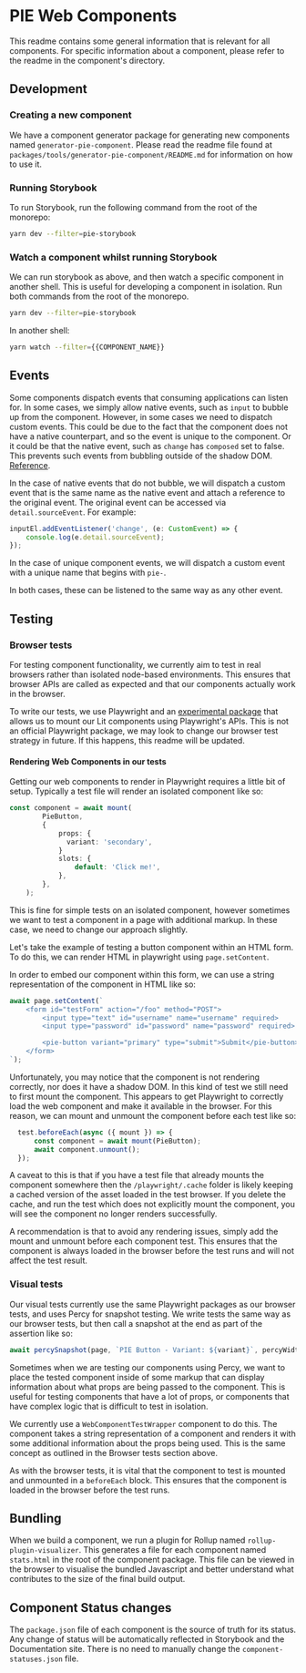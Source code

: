 # PIE Web Components

This readme contains some general information that is relevant for all components. For specific information about a component, please refer to the readme in the component's directory.

## Development

### Creating a new component
We have a component generator package for generating new components named `generator-pie-component`. Please read the readme file found at `packages/tools/generator-pie-component/README.md` for information on how to use it.

### Running Storybook
To run Storybook, run the following command from the root of the monorepo:

```bash
yarn dev --filter=pie-storybook
```

### Watch a component whilst running Storybook
We can run storybook as above, and then watch a specific component in another shell. This is useful for developing a component in isolation. Run both commands from the root of the monorepo.

```bash
yarn dev --filter=pie-storybook
```
In another shell:
```bash
yarn watch --filter={{COMPONENT_NAME}}
```

## Events
Some components dispatch events that consuming applications can listen for. In some cases, we simply allow native events, such as `input` to bubble up from the component. However, in some cases we need to dispatch custom events. This could be due to the fact that the component does not have a native counterpart, and so the event is unique to the component. Or it could be that the native event, such as `change`
has `composed` set to false. This prevents such events from bubbling outside of the shadow DOM. [Reference](https://javascript.info/shadow-dom-events#event-composed).

In the case of native events that do not bubble, we will dispatch a custom event that is the same name as the native event and attach a reference to the original event. The original event can be accessed via `detail.sourceEvent`. For example:

```ts
inputEl.addEventListener('change', (e: CustomEvent) => {
    console.log(e.detail.sourceEvent);
});
```

In the case of unique component events, we will dispatch a custom event with a unique name that begins with `pie-`.

In both cases, these can be listened to the same way as any other event.

## Testing

### Browser tests
For testing component functionality, we currently aim to test in real browsers rather than isolated node-based environments. This ensures that browser APIs are called as expected and that our components actually work in the browser.

To write our tests, we use Playwright and an [experimental package](https://github.com/sand4rt/playwright-ct-web) that allows us to mount our Lit components using Playwright's APIs. This is not an official Playwright package, we may look to change our browser test strategy in future. If this happens, this readme will be updated.

#### Rendering Web Components in our tests
Getting our web components to render in Playwright requires a little bit of setup. Typically a test file will render an isolated component like so:

```ts
const component = await mount(
        PieButton,
        {
            props: {
              variant: 'secondary',
            }
            slots: {
                default: 'Click me!',
            },
        },
    );
```

This is fine for simple tests on an isolated component, however sometimes we want to test a component in a page with additional markup. In these case, we need to change our approach slightly.

Let's take the example of testing a button component within an HTML form. To do this, we can render HTML in playwright using `page.setContent`.

In order to embed our component within this form, we can use a string representation of the component in HTML like so:

```ts
await page.setContent(`
    <form id="testForm" action="/foo" method="POST">
        <input type="text" id="username" name="username" required>
        <input type="password" id="password" name="password" required>

        <pie-button variant="primary" type="submit">Submit</pie-button>
    </form>
`);
```

Unfortunately, you may notice that the component is not rendering correctly, nor does it have a shadow DOM. In this kind of test we still need to first mount the component. This appears to get Playwright to correctly load the web component and make it available in the browser. For this reason, we can mount and unmount the component before each test like so:

```ts
  test.beforeEach(async ({ mount }) => {
      const component = await mount(PieButton);
      await component.unmount();
  });
```

A caveat to this is that if you have a test file that already mounts the component somewhere then the `/playwright/.cache` folder is likely keeping a cached version of the asset loaded in the test browser. If you delete the cache, and run the test which does not explicitly mount the component, you will see the component no longer renders successfully.

A recommendation is that to avoid any rendering issues, simply add the mount and unmount before each component test. This ensures that the component is always loaded in the browser before the test runs and will not affect the test result.

### Visual tests
Our visual tests currently use the same Playwright packages as our browser tests, and uses Percy for snapshot testing. We write tests the same way as our browser tests, but then call a snapshot at the end as part of the assertion like so:

```ts
await percySnapshot(page, `PIE Button - Variant: ${variant}`, percyWidths);
```

Sometimes when we are testing our components using Percy, we want to place the tested component inside of some markup that can display information about what props are being passed to the component. This is useful for testing components that have a lot of props, or components that have complex logic that is difficult to test in isolation.

We currently use  a `WebComponentTestWrapper` component to do this. The component takes a string representation of a component and renders it with some additional information about the props being used. This is the same concept as outlined in the Browser tests section above.

As with the browser tests, it is vital that the component to test is mounted and unmounted in a `beforeEach` block. This ensures that the component is loaded in the browser before the test runs.

## Bundling
When we build a component, we run a plugin for Rollup named `rollup-plugin-visualizer`. This generates a file for each component named `stats.html` in the root of the component package. This file can be viewed in the browser to visualise the bundled Javascript and better understand what contributes to the size of the final build output.

## Component Status changes
The `package.json` file of each component is the source of truth for its status. Any change of status will be automatically reflected in Storybook and the Documentation site. There is no need to manually change the `component-statuses.json` file.

